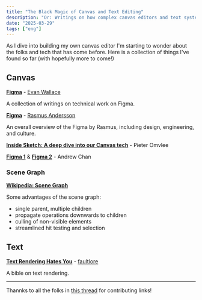 ```yaml
---
title: "The Black Magic of Canvas and Text Editing"
description: "Or: Writings on how complex canvas editors and text systems work."
date: "2025-03-29"
tags: ["eng"]
---
```


As I dive into building my own canvas editor I'm starting to wonder about the folks and tech that has come before. Here is a collection of things I've found so far (with hopefully more to come!)

## Canvas

[**Figma**](https://www.madebyevan.com/figma/) - [Evan Wallace](https://www.madebyevan.com/)

A collection of writings on technical work on Figma.

[**Figma**](https://rsms.me/work/figma/) - [Rasmus Andersson](https://rsms.me/)

An overall overview of the Figma by Rasmus, including design, engineering, and culture.

[**Inside Sketch: A deep dive into our Canvas tech**](https://www.sketch.com/blog/canvas-tech/) - Pieter Omvlee

[**Figma 1**](https://andrewkchan.dev/posts/figma.html) & [**Figma 2**](https://andrewkchan.dev/posts/figma2.html) - Andrew Chan

### Scene Graph

[**Wikipedia: Scene Graph**](https://en.wikipedia.org/wiki/Scene_graph)

Some advantages of the scene graph:

- single parent, multiple children
- propagate operations downwards to children
- culling of non-visible elements
- streamlined hit testing and selection

## Text

[**Text Rendering Hates You**](https://faultlore.com/blah/text-hates-you/) - [faultlore](https://faultlore.com/)

A bible on text rendering.

---

Thannks to all the folks in [this thread](https://bsky.app/profile/nate.rip/post/3lljot7bds22d) for contributing links!
